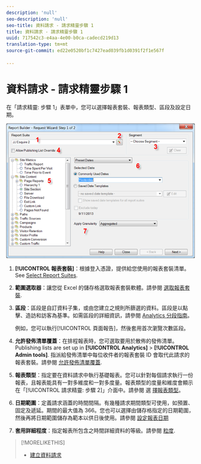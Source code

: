 ```yaml
---
description: 'null'
seo-description: 'null'
seo-title: 資料請求 - 請求精靈步驟 1
title: 資料請求 - 請求精靈步驟 1
uuid: 717542c3-e4aa-4e00-b0ca-cadecd219d13
translation-type: tm+mt
source-git-commit: ed22e0520bf1c7427ead039fb1d0391f2f1e567f

---
```



# 資料請求 - 請求精靈步驟 1

在「請求精靈: 步驟 1」表單中，您可以選擇報表套裝、報表類型、區段及設定日期。

![](assets/rw1_overview.png)

1. **[!UICONTROL 報表套裝]**：根據登入憑證，提供給您使用的報表套裝清單。See [Select Report Suites](../../../analyze/report-builder/data-requests/selecting-report-suites/t-select-report-suites.md#task_59444416F6F042D1998217AE91580913).

1. **範圍選取器**：讓您從 Excel 的儲存格選取報表套裝軟體。請參閱 [選取報表套裝](../../../analyze/report-builder/data-requests/selecting-report-suites/t-select-report-suites.md#task_59444416F6F042D1998217AE91580913).

1. **區段**：區段是自訂資料子集，或由您建立之規則所篩選的資料。區段是以點擊、造訪和訪客為基準。如需區段的詳細資訊，請參閱 [Analytics 分段指南](https://marketing.adobe.com/resources/help/en_US/analytics/segment/)。

   例如，您可以執行[!UICONTROL 頁面報告]，然後套用首次瀏覽次數區段。

1. **允許發佈清單覆蓋**：在排程報表時，您可選取要用於散佈的發佈清單。Publishing lists are set up in **[!UICONTROL Analytics]** &gt; **[!UICONTROL Admin tools]**. 指派給發佈清單中每位收件者的報表套裝 ID 會取代此請求的報表套裝。請參閱 [允許發佈清單覆蓋](../../../analyze/report-builder/data-requests/allow-publishing-list-overrides.md#concept_BCB19A20DC4B4B8D984F9670EE018D8C).

1. **報表類型**：指定要在資料請求中執行基礎報表。您可以針對每個請求執行一份報表，且報表能具有一對多維度和一對多度量。報表類型的度量和維度會顯示在「[!UICONTROL 請求精靈: 步驟 2]」介面中。請參閱 選 [擇報表類型](../../../analyze/report-builder/data-requests/c-report-types/select-report-types.md#concept_C711B27E6FB64C18AC564EE142FC7EFC)。

1. **日期範圍**：定義請求涵蓋的時間間隔。有幾種請求期間類型可使用，如預置、固定及遞延。期間的最大值為 366。您也可以選擇由儲存格指定的日期範圍，然後再將日期範圍儲存為範本以供日後使用。請參閱 [設定報表日期](../../../analyze/report-builder/data-requests/configuring-report-dates/custom-calendar.md)

1. **套用詳細程度**：指定報表所包含之時間詳細資料的等級。請參閱 [粒度](../../../analyze/report-builder/data-requests/configuring-report-dates/granularity.md#concept_A13CBA2962E24FF882456135431B7ADB).

>[!MORELIKETHIS]
>
>* [建立資料請求](/help/analyze/report-builder/data-requests/t-create-a-data-request.md)